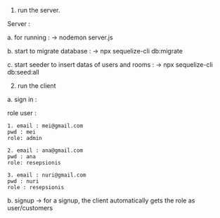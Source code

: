 1. run the server.

Server :

a. for running  :
-> nodemon server.js

b. start to migrate database :
-> npx sequelize-cli db:migrate

c. start seeder to insert datas of users and rooms :
-> npx sequelize-cli db:seed:all

2. run the client

a. sign in :

role user :

	1. email : mei@gmail.com
	pwd : mei
	role: admin
	
	2. email : ana@gmail.com
	pwd : ana
	role: resepsionis
	
	3. email : nuri@gmail.com
	pwd : nuri
	role : resepsionis
	
b. signup -> for a signup, the client automatically gets the role as user/customers
